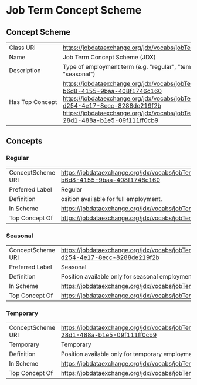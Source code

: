 # Job Term Concept Scheme
## Concept Scheme
<table cellpadding="5" width="90%">
<tbody><tr>
  <td width="150" align="left">Class URI</td>
  <td><a href="https://jobdataexchange.org/jdx/vocabs/jobTerm/">https://jobdataexchange.org/jdx/vocabs/jobTerm/</a></td>
</tr>
<tr>
  <td align="left">Name</td>
  <td>Job Term Concept Scheme (JDX)</td>
</tr>
<tr>
   <td align="left">Description</td>
   <td>Type of employment term (e.g. "regular", "temporary", "seasonal")</td>
</tr>

<tr>
   <td align="left"><span style="white-space: nowrap;">Has Top Concept</span></td>
   <td><a href="https://jobdataexchange.org/jdx/vocabs/jobTerm/ff7c95de-b6d8-4155-9baa-408f1746c160">https://jobdataexchange.org/jdx/vocabs/jobTerm/ff7c95de-b6d8-4155-9baa-408f1746c160</a><br />
    <a href="https://jobdataexchange.org/jdx/vocabs/jobTerm/aee9609e-d254-4e17-8ecc-8288de219f2b">https://jobdataexchange.org/jdx/vocabs/jobTerm/aee9609e-d254-4e17-8ecc-8288de219f2b</a><br />
    <a href="https://jobdataexchange.org/jdx/vocabs/jobTerm/918132a8-28d1-488a-b1e5-09f111ff0cb9">https://jobdataexchange.org/jdx/vocabs/jobTerm/918132a8-28d1-488a-b1e5-09f111ff0cb9</a>
</tr>
</tbody>
</table>

## Concepts

### Regular
<table cellpadding="5" width="90%">
<tbody><tr>
  <td align="left">ConceptScheme URI</td>
  <td><a href="https://jobdataexchange.org/jdx/vocabs/jobTerm/ff7c95de-b6d8-4155-9baa-408f1746c160">https://jobdataexchange.org/jdx/vocabs/jobTerm/ff7c95de-b6d8-4155-9baa-408f1746c160</a></td>
</tr>
<tr>
  <td align="left">Preferred Label</td>
  <td>Regular</td>
</tr>
<tr>
   <td align="left">Definition</td>
   <td>osition available for full employment.</td>
</tr>
<tr>
   <td align="left">In Scheme</td>
   <td><a href="https://jobdataexchange.org/jdx/vocabs/jobTerm/">https://jobdataexchange.org/jdx/vocabs/jobTerm/</a></td>
</tr>
<tr>
   <td align="left"><span style="white-space: nowrap;">Top Concept Of</span></td>
   <td><a href="https://jobdataexchange.org/jdx/vocabs/jobTerm/">https://jobdataexchange.org/jdx/vocabs/jobTerm/</a></td>
</tr>
</tbody>
</table>

### Seasonal
<table cellpadding="5" width="90%">
<tbody><tr>
  <td width="150" align="left">ConceptScheme URI</td>
  <td><a href="https://jobdataexchange.org/jdx/vocabs/jobTerm/aee9609e-d254-4e17-8ecc-8288de219f2b">https://jobdataexchange.org/jdx/vocabs/jobTerm/aee9609e-d254-4e17-8ecc-8288de219f2b</a></td>
</tr>
<tr>
  <td align="left">Preferred Label</td>
  <td>Seasonal</td>
</tr>
<tr>
   <td align="left">Definition</td>
   <td>Position available only for seasonal employment.</td>
</tr>
<tr>
   <td align="left">In Scheme</td>
   <td><a href="https://jobdataexchange.org/jdx/vocabs/jobTerm/">https://jobdataexchange.org/jdx/vocabs/jobTerm/</a></td>
</tr>
<tr>
   <td align="left"><span style="white-space: nowrap;">Top Concept Of</span></td>
   <td><a href="https://jobdataexchange.org/jdx/vocabs/jobTerm/">https://jobdataexchange.org/jdx/vocabs/jobTerm/</a></td>
</tr>
</tbody>
</table>

### Temporary
<table cellpadding="5" width="90%">
<tbody><tr>
  <td width="150" align="left">ConceptScheme URI</td>
  <td><a href="https://jobdataexchange.org/jdx/vocabs/jobTerm/918132a8-28d1-488a-b1e5-09f111ff0cb9">https://jobdataexchange.org/jdx/vocabs/jobTerm/918132a8-28d1-488a-b1e5-09f111ff0cb9</a></td>
</tr>
<tr>
  <td align="left">Temporary</td>
  <td>Temporary</td>
</tr>
<tr>
   <td align="left">Definition</td>
   <td>Position available only for temporary employment.</td>
</tr>
<tr>
   <td align="left">In Scheme</td>
   <td><a href="https://jobdataexchange.org/jdx/vocabs/jobTerm/">https://jobdataexchange.org/jdx/vocabs/jobTerm/</a></td>
</tr>
<tr>
   <td align="left"><span style="white-space: nowrap;">Top Concept Of</span></td>
   <td><a href="https://jobdataexchange.org/jdx/vocabs/jobTerm/">https://jobdataexchange.org/jdx/vocabs/jobTerm/</a></td>
</tr>
</tbody>
</table>